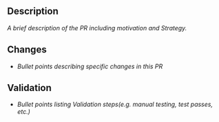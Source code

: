 ## Description

_A brief description of the PR including motivation and Strategy._

## Changes

* _Bullet points describing specific changes in this PR_

## Validation

* _Bullet points listing Validation steps(e.g. manual testing, test passes, etc.)_